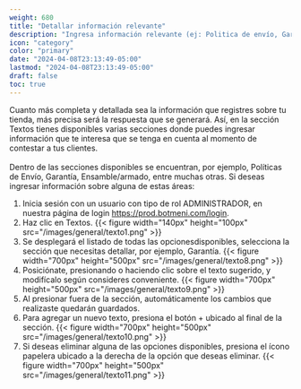 ```yaml
---
weight: 680
title: "Detallar información relevante"
description: "Ingresa información relevante (ej: Politica de envío, Garantía o Ensamble/armado)"
icon: "category"
color: "primary"
date: "2024-04-08T23:13:49-05:00"
lastmod: "2024-04-08T23:13:49-05:00"
draft: false
toc: true
---
```

Cuanto más completa y detallada sea la información que registres sobre tu tienda, más precisa será la respuesta que se generará.
Así, en la sección Textos tienes disponibles varias secciones donde puedes ingresar información que te interesa que se tenga en cuenta al momento de contestar a tus clientes.<br></br>
Dentro de las secciones disponibles se encuentran, por ejemplo, Políticas de Envío, Garantía, Ensamble/armado, entre muchas otras.
Si deseas ingresar información sobre alguna de estas áreas:
1. Inicia sesión con un usuario con tipo de rol ADMINISTRADOR, en nuestra página de login <https://prod.botmeni.com/login>.
2. Haz clic en Textos.
{{< figure width="140px" height="100px" src="/images/general/texto1.png" >}}
3. Se desplegará el listado de todas las opcionesdisponibles, selecciona la sección que necesitas detallar, por ejemplo, Garantía.
{{< figure width="700px" height="500px" src="/images/general/texto8.png" >}}
4. Posiciónate, presionando o haciendo clic sobre el texto sugerido, y modifícalo según consideres conveniente.
{{< figure width="700px" height="500px" src="/images/general/texto9.png" >}}
5. Al presionar fuera de la sección, automáticamente los cambios que realizaste quedarán guardados.
6. Para agregar un nuevo texto, presiona el botón + ubicado al final de la sección.
{{< figure width="700px" height="500px" src="/images/general/texto10.png" >}}
7. Si deseas eliminar alguna de las opciones disponibles, presiona el ícono papelera ubicado a la derecha de la opción que deseas eliminar.
{{< figure width="700px" height="500px" src="/images/general/texto11.png" >}}
